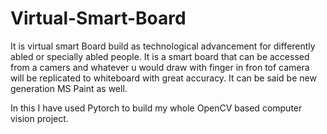 # Virtual-Smart-Board
It is virtual smart Board build as technological advancement for differently  abled or  specially abled people. It is a smart board that can be accessed from a camers and whatever u would  draw with finger in fron tof camera will be replicated to whiteboard with great accuracy. It can be said be new generation MS Paint as well.

In this I have used Pytorch to build my whole OpenCV based computer vision project.
